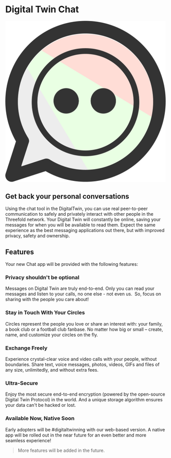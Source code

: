 # Digital Twin Chat 

![](img/dt_chat.png ":size=700x")

## Get back your personal conversations

Using the chat tool in the DigitalTwin, you can use real peer-to-peer communication to safely and privately interact with other people in the Threefold network. Your Digital Twin will constantly be online, saving your messages for when you will be available to read them. Expect the same experience as the best messaging applications out there, but with improved privacy, safety and ownership.

## Features

Your new Chat app will be provided with the following features:

### Privacy shouldn't be optional

Messages on Digital Twin are truly end-to-end. Only you can read your messages and listen to your calls, no one else - not even us.  So, focus on sharing with the people you care about!

### Stay in Touch With Your Circles

Circles represent the people you love or share an interest with: your family, a book club or a football club fanbase. No matter how big or small – create, name, and customize your circles on the fly. 

### Exchange Freely 

Experience crystal-clear voice and video calls with your people, without boundaries. Share text, voice messages, photos, videos, GIFs and files of any size, unlimitedly, and without extra fees. 

### Ultra-Secure

Enjoy the most secure end-to-end encryption (powered by the open-source Digital Twin Protocol) in the world. And a unique storage algorithm ensures your data can't be hacked or lost.

### Available Now, Native Soon

Early adopters will be #digitaltwinning with our web-based version. A native app will be rolled out in the near future for an even better and more seamless experience!

> More features will be added in the future.